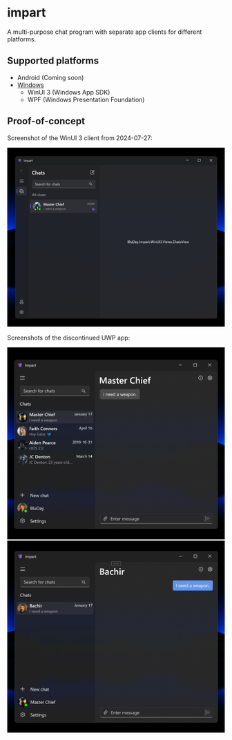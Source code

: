 # impart

A multi-purpose chat program with separate app clients for different platforms.

## Supported platforms

* Android (Coming soon)
* [Windows](https://github.com/BluDay/impart-app-windows)
  - WinUI 3 (Windows App SDK)
  - WPF (Windows Presentation Foundation)

## Proof-of-concept

Screenshot of the WinUI 3 client from 2024-07-27:

<img src="/assets/screenshots/2.png?raw=true" width="800"/>

Screenshots of the discontinued UWP app:

<img src="/assets/screenshots/0.png?raw=true" width="650"/>
<img src="/assets/screenshots/1.png?raw=true" width="650"/>
